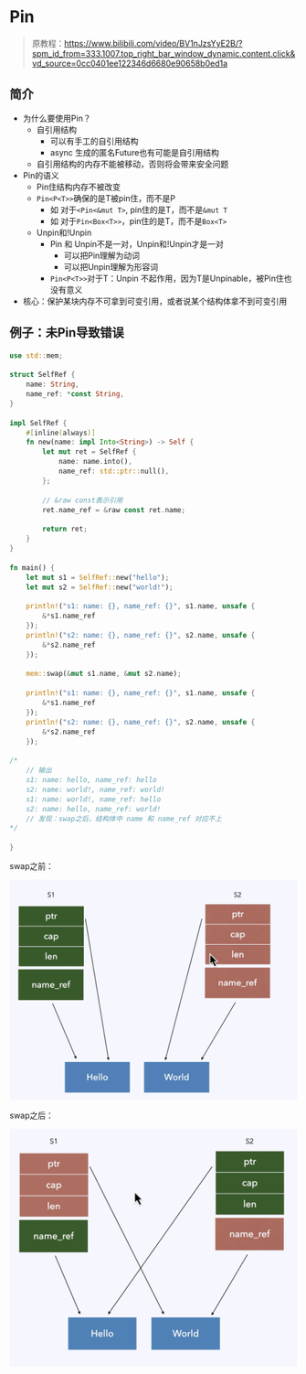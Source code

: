 # Pin

> 原教程：https://www.bilibili.com/video/BV1nJzsYyE2B/?spm_id_from=333.1007.top_right_bar_window_dynamic.content.click&vd_source=0cc0401ee122346d6680e90658b0ed1a

## 简介

- 为什么要使用Pin？
  - 自引用结构
    - 可以有手工的自引用结构
    - async 生成的匿名Future也有可能是自引用结构
  - 自引用结构的内存不能被移动，否则将会带来安全问题
- Pin的语义
  - Pin住结构内存不被改变
  - `Pin<P<T>>`确保的是T被pin住，而不是P
    - 如 对于`<Pin<&mut T>`, pin住的是T，而不是`&mut T`
    - 如 对于`Pin<Box<T>>`，pin住的是T，而不是`Box<T>`
  - Unpin和!Unpin
    - Pin 和 Unpin不是一对，Unpin和!Unpin才是一对
      - 可以把Pin理解为动词
      - 可以把Unpin理解为形容词
    - `Pin<P<T>>`对于T：Unpin 不起作用，因为T是Unpinable，被Pin住也没有意义
- 核心：保护某块内存不可拿到可变引用，或者说某个结构体拿不到可变引用

## 例子：未Pin导致错误

```rust
use std::mem;

struct SelfRef {
    name: String,
    name_ref: *const String,
}

impl SelfRef {
    #[inline(always)]
    fn new(name: impl Into<String>) -> Self {
        let mut ret = SelfRef {
            name: name.into(),
            name_ref: std::ptr::null(),
        };

        // &raw const表示引用
        ret.name_ref = &raw const ret.name;

        return ret;
    }
}

fn main() {
    let mut s1 = SelfRef::new("hello");
    let mut s2 = SelfRef::new("world!");

    println!("s1: name: {}, name_ref: {}", s1.name, unsafe {
        &*s1.name_ref
    });
    println!("s2: name: {}, name_ref: {}", s2.name, unsafe {
        &*s2.name_ref
    });

    mem::swap(&mut s1.name, &mut s2.name);

    println!("s1: name: {}, name_ref: {}", s1.name, unsafe {
        &*s1.name_ref
    });
    println!("s2: name: {}, name_ref: {}", s2.name, unsafe {
        &*s2.name_ref
    });

/*
    // 输出
    s1: name: hello, name_ref: hello
    s2: name: world!, name_ref: world!
    s1: name: world!, name_ref: hello
    s2: name: hello, name_ref: world!
    // 发现：swap之后，结构体中 name 和 name_ref 对应不上
*/

}
```

swap之前：

![QQ_1733128544151](./06.pin/QQ_1733128544151.png)

swap之后：

![QQ_1733128571628](./06.pin/QQ_1733128571628.png)

















































